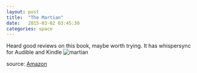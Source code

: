 ```yaml
---
layout: post
title:  "The Martian"
date:   2015-03-02 03:45:30
categories: space
---
```


Heard good reviews on this book, maybe worth trying. It has whispersync for Audible and Kindle
![martian](http://ecx.images-amazon.com/images/I/91hZq3%2BZLcL.jpg)

source: [Amazon](http://www.amazon.com/The-Martian-Novel-Andy-Weir/dp/0804139024)
